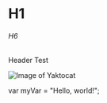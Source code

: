 # H1
###### H6

Header Test

![Image of Yaktocat](https://octodex.github.com/images/yaktocat.png)

var myVar = "Hello, world!";
